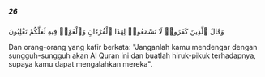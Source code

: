 ##### 26

<span class="ayah">وَقَالَ ٱلَّذِينَ كَفَرُوا۟ لَا تَسْمَعُوا۟ لِهَٰذَا ٱلْقُرْءَانِ وَٱلْغَوْا۟ فِيهِ لَعَلَّكُمْ تَغْلِبُونَ</span>

<span class="ayah_translation">Dan orang-orang yang kafir berkata: "Janganlah kamu mendengar dengan sungguh-sungguh akan Al Quran ini dan buatlah hiruk-pikuk terhadapnya, supaya kamu dapat mengalahkan mereka".</span>
